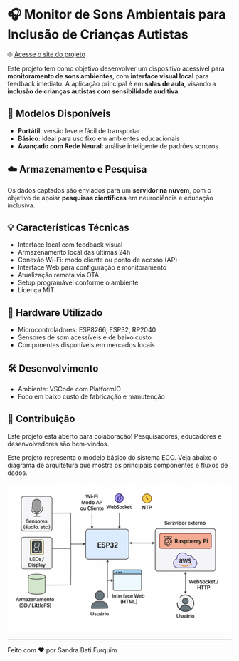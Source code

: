 # 🎧 Monitor de Sons Ambientais para Inclusão de Crianças Autistas

🌐 [Acesse o site do projeto](https://sandra-konvex.github.io/)

Este projeto tem como objetivo desenvolver um dispositivo acessível para **monitoramento de sons ambientes**, com **interface visual local** para feedback imediato. A aplicação principal é em **salas de aula**, visando a **inclusão de crianças autistas com sensibilidade auditiva**.

## 🧠 Modelos Disponíveis

- **Portátil**: versão leve e fácil de transportar
- **Básico**: ideal para uso fixo em ambientes educacionais
- **Avançado com Rede Neural**: análise inteligente de padrões sonoros

## ☁️ Armazenamento e Pesquisa

Os dados captados são enviados para um **servidor na nuvem**, com o objetivo de apoiar **pesquisas científicas** em neurociência e educação inclusiva.

## 💡 Características Técnicas

- Interface local com feedback visual
- Armazenamento local das últimas 24h
- Conexão Wi-Fi: modo cliente ou ponto de acesso (AP)
- Interface Web para configuração e monitoramento
- Atualização remota via OTA
- Setup programável conforme o ambiente
- Licença MIT

## 🔧 Hardware Utilizado

- Microcontroladores: ESP8266, ESP32, RP2040
- Sensores de som acessíveis e de baixo custo
- Componentes disponíveis em mercados locais

## 🛠️ Desenvolvimento

- Ambiente: VSCode com PlatformIO
- Foco em baixo custo de fabricação e manutenção

## 🤝 Contribuição

Este projeto está aberto para colaboração! Pesquisadores, educadores e desenvolvedores são bem-vindos.



Este projeto representa o modelo básico do sistema ECO. Veja abaixo o diagrama de arquitetura que mostra os principais componentes e fluxos de dados.

![Diagrama de Arquitetura](img/visual_diag.png)

---

Feito com ❤️ por Sandra Bati Furquim
